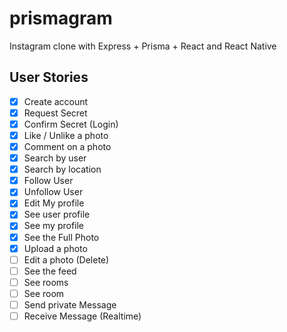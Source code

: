 # prismagram
Instagram clone with Express + Prisma + React and React Native


## User Stories

- [x] Create account
- [x] Request Secret
- [x] Confirm Secret (Login)
- [x] Like / Unlike a photo
- [x] Comment on a photo
- [x] Search by user
- [x] Search by location
- [x] Follow User
- [x] Unfollow User
- [x] Edit My profile
- [x] See user profile
- [x] See my profile
- [x] See the Full Photo
- [x] Upload a photo
- [ ] Edit a photo (Delete)
- [ ] See the feed
- [ ] See rooms
- [ ] See room
- [ ] Send private Message
- [ ] Receive Message (Realtime)